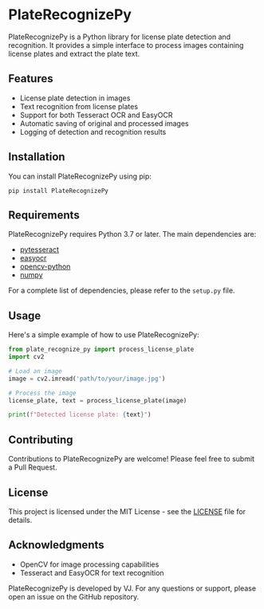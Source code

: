 # PlateRecognizePy

PlateRecognizePy is a Python library for license plate detection and recognition. It provides a simple interface to process images containing license plates and extract the plate text.

## Features

- License plate detection in images
- Text recognition from license plates
- Support for both Tesseract OCR and EasyOCR
- Automatic saving of original and processed images
- Logging of detection and recognition results

## Installation

You can install PlateRecognizePy using pip:

```
pip install PlateRecognizePy
```

## Requirements

PlateRecognizePy requires Python 3.7 or later. The main dependencies are:

- [pytesseract](https://pypi.org/project/pytesseract/)
- [easyocr](https://pypi.org/project/easyocr/)
- [opencv-python](https://pypi.org/project/opencv-python/)
- [numpy](https://pypi.org/project/numpy/)

For a complete list of dependencies, please refer to the `setup.py` file.

## Usage

Here's a simple example of how to use PlateRecognizePy:

```python
from plate_recognize_py import process_license_plate
import cv2

# Load an image
image = cv2.imread('path/to/your/image.jpg')

# Process the image
license_plate, text = process_license_plate(image)

print(f"Detected license plate: {text}")
```

## Contributing

Contributions to PlateRecognizePy are welcome! Please feel free to submit a Pull Request.

## License

This project is licensed under the MIT License - see the [LICENSE](LICENSE) file for details.

## Acknowledgments

- OpenCV for image processing capabilities
- Tesseract and EasyOCR for text recognition

PlateRecognizePy is developed by VJ. For any questions or support, please open an issue on the GitHub repository.
